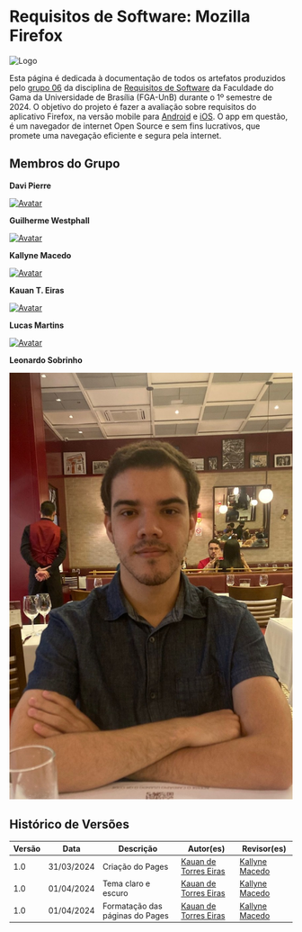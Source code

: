 # **Requisitos de Software: Mozilla Firefox**

![Logo](../assets/images/logo.png)

Esta página é dedicada à documentação de todos os artefatos produzidos pelo [grupo 06](https://github.com/Requisitos-de-Software/2024.1-Firefox) da disciplina de [Requisitos de Software](https://github.com/Requisitos-de-Software) da Faculdade do Gama da Universidade de Brasília (FGA-UnB) durante o 1º semestre de 2024. O objetivo do projeto é fazer a avaliação sobre requisitos do aplicativo Firefox, na versão mobile para [Android](https://play.google.com/store/apps/details?id=org.mozilla.firefox&hl=pt_BR&gl=US) e [iOS](https://apps.apple.com/br/app/firefox-private-safe-browser/id989804926). O app em questão, é um navegador de internet Open Source e sem fins lucrativos, que promete uma navegação eficiente e segura pela internet.

## Membros do Grupo

**Davi Pierre**

[![Avatar](https://media.licdn.com/dms/image/D4D35AQE-dMlUvuh1Tw/profile-framedphoto-shrink_800_800/0/1684538643670?e=1712599200&v=beta&t=3EEfKjwCj7oAk9eyWmxVaUhZxroZRHytmqdl1pPep0I)](https://github.com/DaviPierre)

**Guilherme Westphall**

[![Avatar](https://avatars.githubusercontent.com/u/101183849?v=4)](https://github.com/west7)

**Kallyne Macedo**

[![Avatar](https://media.licdn.com/dms/image/D4D03AQH6VXD0cGfrTA/profile-displayphoto-shrink_800_800/0/1680625762596?e=1717632000&v=beta&t=m2MffYI54l4dkBtnoTA-G9isHnY5iRga6RRApZYqwRI)](https://github.com/kalipassos)

**Kauan T. Eiras**

[![Avatar](https://avatars.githubusercontent.com/u/43351064?v=4)](https://github.com/kauaneiras)

**Lucas Martins**

[![Avatar](https://avatars.githubusercontent.com/u/104236229?v=4)](https://github.com/martinsglucas)

**Leonardo Sobrinho**

[![Avatar](https://github.com/Requisitos-de-Software/2024.1-Firefox/blob/main/docs/images/leonardo.jpeg?raw=true)](https://github.com/Leonardo0o0)

## Histórico de Versões

| Versão | Data       | Descrição                    | Autor(es)                               | Revisor(es)                             |
| ------ | ---------- | ---------------------------- | --------------------------------------- | --------------------------------------- |
| 1.0    | 31/03/2024 | Criação do Pages             | [Kauan de Torres Eiras](https://github.com/kauaneiras) | [Kallyne Macedo](https://github.com/kalipassos) |
| 1.0    | 01/04/2024 | Tema claro e escuro          | [Kauan de Torres Eiras](https://github.com/kauaneiras) | [Kallyne Macedo](https://github.com/kalipassos) |
| 1.0    | 01/04/2024 | Formatação das páginas do Pages | [Kauan de Torres Eiras](https://github.com/kauaneiras) | [Kallyne Macedo](https://github.com/kalipassos) |
